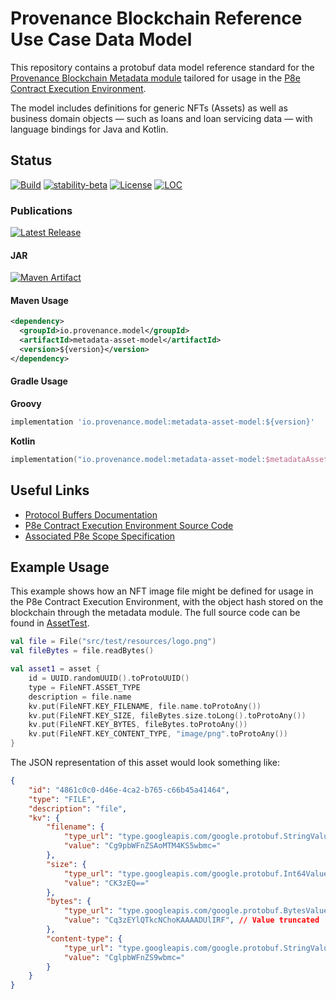 # Provenance Blockchain Reference Use Case Data Model

This repository contains a protobuf data model reference standard for the [Provenance Blockchain Metadata module](https://docs.provenance.io/modules/metadata-module)
tailored for usage in the [P8e Contract Execution Environment](https://docs.provenance.io/p8e/overview).

The model includes definitions for generic NFTs (Assets) as well as business domain objects — such as loans and loan servicing data — with language bindings for Java and Kotlin.

## Status
[![Build][build-badge]][build-workflow]
[![stability-beta][stability-badge]][stability-info]
[![License][license-badge]][license-url]
[![LOC][loc-badge]][loc-url]
### Publications
[![Latest Release][release-badge]][release-latest]
#### JAR
[![Maven Artifact][publication-badge]][publication-url]

#### Maven Usage

```xml
<dependency>
  <groupId>io.provenance.model</groupId>
  <artifactId>metadata-asset-model</artifactId>
  <version>${version}</version>
</dependency>
```

#### Gradle Usage
**Groovy**
```groovy
implementation 'io.provenance.model:metadata-asset-model:${version}'
```
**Kotlin**
```kotlin
implementation("io.provenance.model:metadata-asset-model:$metadataAssetModelVersion")
```

[build-badge]: https://img.shields.io/github/actions/workflow/status/provenance-io/metadata-asset-model/build.yml?branch=main&style=for-the-badge
[build-workflow]: https://github.com/provenance-io/metadata-asset-model/actions/workflows/build.yml
[stability-badge]: https://img.shields.io/badge/stability-beta-33bbff.svg?style=for-the-badge
[stability-info]: https://github.com/mkenney/software-guides/blob/master/STABILITY-BADGES.md#beta
[release-badge]: https://img.shields.io/github/v/tag/provenance-io/metadata-asset-model.svg?sort=semver&style=for-the-badge
[release-latest]: https://github.com/provenance-io/metadata-asset-model/releases/latest
[publication-badge]: https://maven-badges.herokuapp.com/maven-central/io.provenance.model/metadata-asset-model/badge.svg?style=for-the-badge
[publication-url]: https://maven-badges.herokuapp.com/maven-central/io.provenance.model/metadata-asset-model
[license-badge]: https://img.shields.io/github/license/provenance-io/metadata-asset-model.svg?style=for-the-badge
[license-url]: https://github.com/provenance-io/metadata-asset-model/blob/main/LICENSE
[loc-badge]: https://img.shields.io/tokei/lines/github/provenance-io/metadata-asset-model?style=for-the-badge
[loc-url]: https://github.com/provenance-io/metadata-asset-model

## Useful Links

- [Protocol Buffers Documentation](docs/README.md)
- [P8e Contract Execution Environment Source Code](https://github.com/provenance-io/p8e-scope-sdk/)
- [Associated P8e Scope Specification](https://github.com/provenance-io/loan-package-contracts/)

## Example Usage

This example shows how an NFT image file might be defined for usage in the P8e Contract Execution Environment, with the object hash stored on the blockchain through the metadata module.
The full source code can be found in [AssetTest](src/test/kotlin/tech/figure/asset/v1beta1/AssetTest.kt).

```kotlin
val file = File("src/test/resources/logo.png")
val fileBytes = file.readBytes()

val asset1 = asset {
    id = UUID.randomUUID().toProtoUUID()
    type = FileNFT.ASSET_TYPE
    description = file.name
    kv.put(FileNFT.KEY_FILENAME, file.name.toProtoAny())
    kv.put(FileNFT.KEY_SIZE, fileBytes.size.toLong().toProtoAny())
    kv.put(FileNFT.KEY_BYTES, fileBytes.toProtoAny())
    kv.put(FileNFT.KEY_CONTENT_TYPE, "image/png".toProtoAny())
}
```

The JSON representation of this asset would look something like:

```json lines
{
    "id": "4861c0c0-d46e-4ca2-b765-c66b45a41464",
    "type": "FILE",
    "description": "file",
    "kv": {
        "filename": {
            "type_url": "type.googleapis.com/google.protobuf.StringValue",
            "value": "Cg9pbWFnZSAoMTM4KS5wbmc="
        },
        "size": {
            "type_url": "type.googleapis.com/google.protobuf.Int64Value",
            "value": "CK3zEQ=="
        },
        "bytes": {
            "type_url": "type.googleapis.com/google.protobuf.BytesValue",
            "value": "Cq3zEYlQTkcNChoKAAAADUlIRF", // Value truncated
        },
        "content-type": {
            "type_url": "type.googleapis.com/google.protobuf.StringValue",
            "value": "CglpbWFnZS9wbmc="
        }
    }
}
```
